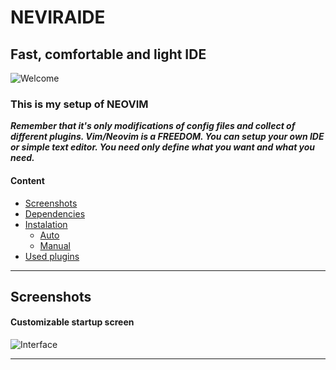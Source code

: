# NEVIRAIDE

## Fast, comfortable and light IDE

![Welcome]()

### This is my setup of NEOVIM

**_Remember that it's only modifications of config files and collect of different plugins.
Vim/Neovim is a FREEDOM.
You can setup your own IDE or simple text editor.
You need only define what you want and what you need._**

#### Content

- [Screenshots](#screenshots)
- [Dependencies]()
- [Instalation]()
  - [Auto]()
  - [Manual]()
- [Used plugins]()

---

## Screenshots

#### Customizable startup screen

![Interface]()

---
